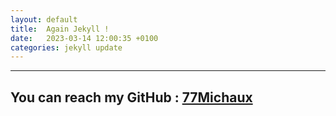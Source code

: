 ```yaml
---
layout: default
title:  Again Jekyll !
date:   2023-03-14 12:00:35 +0100
categories: jekyll update
---
```


___ 

## You can reach my GitHub : **[77Michaux][michaux_git]**

[michaux_git]: https://github.com/77Michaux
